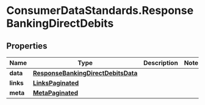 # ConsumerDataStandards.ResponseBankingDirectDebits

## Properties
Name | Type | Description | Notes
------------ | ------------- | ------------- | -------------
**data** | [**ResponseBankingDirectDebitsData**](ResponseBankingDirectDebitsData.md) |  | 
**links** | [**LinksPaginated**](LinksPaginated.md) |  | 
**meta** | [**MetaPaginated**](MetaPaginated.md) |  | 


